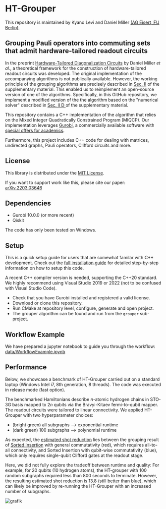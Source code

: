 # HT-Grouper 

This repository is maintained by Kyano Levi and Daniel Miller [(AG Eisert, FU Berlin)](https://www.physik.fu-berlin.de/en/einrichtungen/ag/ag-eisert/people/index.html).

## Grouping Pauli operators into commuting sets that admit hardware-tailored readout circuits

In the preprint [Hardware-Tailored Diagonalization Circuits](https://doi.org/10.48550/arXiv.2203.03646) by Daniel Miller _et al._, 
a theoretical framework for the construction of hardware-tailored readout circuits was developed.
The original implementation of the accompanying algorithms is not publically available.
However, the working principle of the grouping algorithms are precisely described in [Sec. II](https://doi.org/10.48550/arXiv.2203.03646)  of the supplementary material.
This enabled us to reimplement an open-source version of one of the algorithms. 
Specifically, in this GitHub repository, we implement a modified version of the the algorithm based on the "numerical solver" described in [Sec. II D ](https://doi.org/10.48550/arXiv.2203.03646)  of the supplementary material.

This repository contains a C++ implementation of the algorithm that relies on the Mixed Integer Quadratically Constrained Program (MIQCP).
Our implementation leverages [Gurobi](https://www.gurobi.com/downloads/gurobi-software/), 
a commercially available software with [special offers for academics](https://www.gurobi.com/academia/academic-program-and-licenses/).


Furthermore, this project includes C++ code for dealing with matrices, undirected graphs, Pauli operators, Clifford circuits and more. 

## License

This library is distributed under the [MIT License][license].

If you want to support work like this, please cite our paper:
[arXiv.2203.03646](https://doi.org/10.48550/arXiv.2203.03646)

[license]: https://github.com/Mc-Zen/HT-Grouper/blob/master/LICENSE.txt


## Dependencies

- Gurobi 10.0.0 (or more recent)
- Qiskit 

 The code has only been tested on Windows. 


## Setup

This is a quick setup guide for users that are somewhat familar with C++ development. Check out the [full installation guide](docs/installation-guide.md) for detailed step-by-step information on how to setup this code. 

A recent C++ compiler version is needed, supporting the C++20 standard. We highly recommend using Visual Studio 2019 or 2022 (not to be confused with Visual Studio Code).

- Check that you have Gurobi installed and registered a valid license.
- Download or clone this repository.
- Run CMake at repository level, configure, generate and open project. 
- The grouper algorithm can be found and run from the `grouper` sub-project.


## Workflow Example

We have prepared a jupyter notebook to guide you through the workflow: [data/WorkflowExample.ipynb](data/WorkflowExample.ipynb)


## Performance

Below, we showcase a benchmark of HT-Grouper carried out on a standard laptop (Windows Intel i7, 8th generation, 8 threads).
The code was executed in release mode (fast option).

The benchmarked Hamiltonians describe $n$-atomic hydrogen chains in STO-3G basis mapped to $2n$ qubits via the Bravyi-Kitaev fermi-to-qubit mapper. 
The readout circuits were tailored to linear connectivity.
We applied HT-Grouper with two hyperparameter choices: 

- (bright green) all subgraphs --> exponential runtime 
- (dark green) 100 subgraphs --> polynomial runtime

As expected, the [estimated shot reduction](https://doi.org/10.22331/q-2021-01-20-385) lies between the grouping result of [Sorted Insertion](https://doi.org/10.22331/q-2021-01-20-385) with general commutativity (red), which requires all-to-all connectivity, and Sorted Insertion with qubit-wise commutativity (blue), which only requires single-qubit Clifford gates at the readout stage.

Here, we did not fully explore the tradeoff between runtime and quality:
For example, for 20 qubits (10 hydrogen atoms), the HT-grouper with 100 random subgraphs required less than 800 seconds to terminate. However, the resulting estimated shot reduction is 13.8 (still better than blue), which can likely be improved by re-running the HT-Grouper with an increased number of subgraphs. 

![grafik](https://github.com/Mc-Zen/HT-Grouper/assets/129524538/ea7e18b5-aa4b-4fe2-b162-7023929be444)


